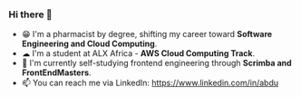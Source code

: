 ### Hi there 👋

<!--
**AbdurrahmanAshraf/AbdurrahmanAshraf** is a ✨ _special_ ✨ repository because its `README.md` (this file) appears on your GitHub profile.

Here are some ideas to get you started:

- 🔭 I’m currently working on ...
- 🌱 I’m currently learning ...
- 👯 I’m looking to collaborate on ...
- 🤔 I’m looking for help with ...
- 💬 Ask me about ...
- 📫 How to reach me: ...
- 😄 Pronouns: ...
- ⚡ Fun fact: ...
-->

- 😁 I'm a pharmacist by degree, shifting my career toward **Software Engineering and Cloud Computing**.
- ☁ I'm a student at ALX Africa - **AWS Cloud Computing Track**.
- 🌱 I'm currently self-studying frontend engineering through **Scrimba and FrontEndMasters**.
-  📫 You can reach me via LinkedIn: https://www.linkedin.com/in/abdu
